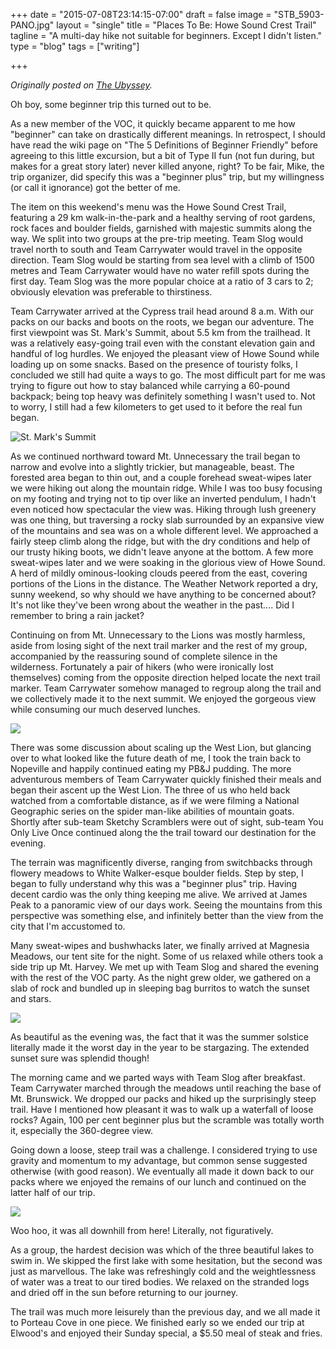 +++
date = "2015-07-08T23:14:15-07:00"
draft = false
image = "STB_5903-PANO.jpg"
layout = "single"
title = "Places To Be: Howe Sound Crest Trail"
tagline = "A multi-day hike not suitable for beginners. Except I didn't listen."
type = "blog"
tags = ["writing"]

+++

_Originally posted on [The Ubyssey](https://www.ubyssey.ca/sports/places-howe-sound-crest-trail/)._

Oh boy, some beginner trip this turned out to be.

As a new member of the VOC, it quickly became apparent to me how "beginner" can take on drastically different meanings. In retrospect, I should have read the wiki page on "The 5 Definitions of Beginner Friendly" before agreeing to this little excursion, but a bit of Type II fun (not fun during, but makes for a great story later) never killed anyone, right? To be fair, Mike, the trip organizer, did specify this was a "beginner plus" trip, but my willingness (or call it ignorance) got the better of me.

The item on this weekend's menu was the Howe Sound Crest Trail, featuring a 29 km walk-in-the-park and a healthy serving of root gardens, rock faces and boulder fields, garnished with majestic summits along the way. We split into two groups at the pre-trip meeting. Team Slog would travel north to south and Team Carrywater would travel in the opposite direction. Team Slog would be starting from sea level with a climb of 1500 metres and Team Carrywater would have no water refill spots during the first day. Team Slog was the more popular choice at a ratio of 3 cars to 2; obviously elevation was preferable to thirstiness.

Team Carrywater arrived at the Cypress trail head around 8 a.m. With our packs on our backs and boots on the roots, we began our adventure. The first viewpoint was St. Mark's Summit, about 5.5 km from the trailhead. It was a relatively easy-going trail even with the constant elevation gain and handful of log hurdles. We enjoyed the pleasant view of Howe Sound while loading up on some snacks. Based on the presence of touristy folks, I concluded we still had quite a ways to go. The most difficult part for me was trying to figure out how to stay balanced while carrying a 60-pound backpack; being top heavy was definitely something I wasn't used to. Not to worry, I still had a few kilometers to get used to it before the real fun began.

![St. Mark's Summit](IMG_5801.JPG)

As we continued northward toward Mt. Unnecessary the trail began to narrow and evolve into a slightly trickier, but manageable, beast. The forested area began to thin out, and a couple forehead sweat-wipes later we were hiking out along the mountain ridge. While I was too busy focusing on my footing and trying not to tip over like an inverted pendulum, I hadn't even noticed how spectacular the view was. Hiking through lush greenery was one thing, but traversing a rocky slab surrounded by an expansive view of the mountains and sea was on a whole different level. We approached a fairly steep climb along the ridge, but with the dry conditions and help of our trusty hiking boots, we didn't leave anyone at the bottom. A few more sweat-wipes later and we were soaking in the glorious view of Howe Sound. A herd of mildly ominous-looking clouds peered from the east, covering portions of the Lions in the distance. The Weather Network reported a dry, sunny weekend, so why should we have anything to be concerned about? It's not like they've been wrong about the weather in the past.... Did I remember to bring a rain jacket?

Continuing on from Mt. Unnecessary to the Lions was mostly harmless, aside from losing sight of the next trail marker and the rest of my group, accompanied by the reassuring sound of complete silence in the wilderness. Fortunately a pair of hikers (who were ironically lost themselves) coming from the opposite direction helped locate the next trail marker. Team Carrywater somehow managed to regroup along the trail and we collectively made it to the next summit. We enjoyed the gorgeous view while consuming our much deserved lunches.

![](IMG_5824.png)

There was some discussion about scaling up the West Lion, but glancing over to what looked like the future death of me, I took the train back to Nopeville and happily continued eating my PB&J pudding. The more adventurous members of Team Carrywater quickly finished their meals and began their ascent up the West Lion. The three of us who held back watched from a comfortable distance, as if we were filming a National Geographic series on the spider man-like abilities of mountain goats. Shortly after sub-team Sketchy Scramblers were out of sight, sub-team You Only Live Once continued along the the trail toward our destination for the evening.

The terrain was magnificently diverse, ranging from switchbacks through flowery meadows to White Walker-esque boulder fields. Step by step, I began to fully understand why this was a "beginner plus" trip. Having decent cardio was the only thing keeping me alive. We arrived at James Peak to a panoramic view of our days work. Seeing the mountains from this perspective was something else, and infinitely better than the view from the city that I'm accustomed to.

Many sweat-wipes and bushwhacks later, we finally arrived at Magnesia Meadows, our tent site for the night. Some of us relaxed while others took a side trip up Mt. Harvey. We met up with Team Slog and shared the evening with the rest of the VOC party. As the night grew older, we gathered on a slab of rock and bundled up in sleeping bag burritos to watch the sunset and stars.

![](IMG_5898.JPG)

As beautiful as the evening was, the fact that it was the summer solstice literally made it the worst day in the year to be stargazing. The extended sunset sure was splendid though!

The morning came and we parted ways with Team Slog after breakfast. Team Carrywater marched through the meadows until reaching the base of Mt. Brunswick. We dropped our packs and hiked up the surprisingly steep trail. Have I mentioned how pleasant it was to walk up a waterfall of loose rocks? Again, 100 per cent beginner plus but the scramble was totally worth it, especially the 360-degree view.

Going down a loose, steep trail was a challenge. I considered trying to use gravity and momentum to my advantage, but common sense suggested otherwise (with good reason). We eventually all made it down back to our packs where we enjoyed the remains of our lunch and continued on the latter half of our trip.

![](IMG_5913.JPG)

Woo hoo, it was all downhill from here! Literally, not figuratively.

As a group, the hardest decision was which of the three beautiful lakes to swim in. We skipped the first lake with some hesitation, but the second was just as marvellous. The lake was refreshingly cold and the weightlessness of water was a treat to our tired bodies. We relaxed on the stranded logs and dried off in the sun before returning to our journey.

The trail was much more leisurely than the previous day, and we all made it to Porteau Cove in one piece. We finished early so we ended our trip at Elwood's and enjoyed their Sunday special, a $5.50 meal of steak and fries.
